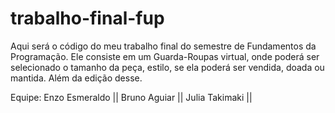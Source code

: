 # trabalho-final-fup
Aqui será o código do meu trabalho final do semestre de Fundamentos da Programação. 
Ele consiste em um Guarda-Roupas virtual, onde poderá ser selecionado o tamanho da peça, estilo, se ela poderá ser vendida, doada ou mantida.
Além da edição desse.

Equipe:
Enzo Esmeraldo ||
Bruno Aguiar || 
Julia Takimaki ||
